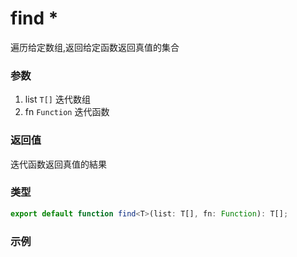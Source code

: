 # find *
遍历给定数组,返回给定函数返回真值的集合
### 参数 

1. list `T[]` 迭代数组
2. fn `Function` 迭代函数


### 返回值 
迭代函数返回真值的結果


### 类型 

``` ts 
export default function find<T>(list: T[], fn: Function): T[];
``` 

### 示例 

``` ts

``` 

